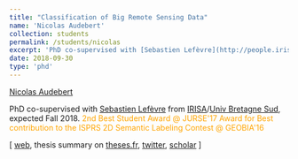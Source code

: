 ```yaml
---
title: "Classification of Big Remote Sensing Data"
name: 'Nicolas Audebert'
collection: students
permalink: /students/nicolas
excerpt: 'PhD co-supervised with [Sebastien Lefèvre](http://people.irisa.fr/Sebastien.Lefevre/) from [IRISA](http://www-irisa.univ-ubs.fr/)/[Univ Bretagne Sud](http://www.univ-ubs.fr/), expected Fall 2018'
date: 2018-09-30
type: 'phd'
---
```


[Nicolas Audebert](https://nicolas.audebert.at/)

PhD co-supervised with [Sebastien Lefèvre](http://people.irisa.fr/Sebastien.Lefevre/) from [IRISA](http://www-irisa.univ-ubs.fr/)/[Univ Bretagne Sud](http://www.univ-ubs.fr/), expected Fall 2018.
<span style="color:orange;">2nd Best Student Award @ JURSE'17</span>
<span style="color:orange;">Award for Best contribution to the ISPRS 2D Semantic Labeling Contest @ GEOBIA'16</span>


\[ [web](https://nicolas.audebert.at/), thesis summary on [theses.fr](http://www.theses.fr/s140223), [twitter](https://twitter.com/nshaud?lang=en), [scholar](https://scholar.google.fr/citations?user=_z5vXUcAAAAJ&hl=en) \]


